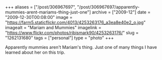 +++
aliases = ["/post/306967697", "/post/306967697/apparently-mummies-arent-mariams-thing-just-one"]
archive = ["2009-12"]
date = "2009-12-30T00:08:00"
image = "https://farm5.staticflickr.com/4013/4253263176_a3ea8e40e2_o.jpg"
imagealt = "Mariam and Mummies"
imagelink = "https://www.flickr.com/photos/rjbismark90/4253263176/"
slug = "1262131680"
tags = ["personal"]
type = "photo"
+++

Apparently mummies aren't Mariam's thing. Just one of many things I have
learned about her on this trip.

